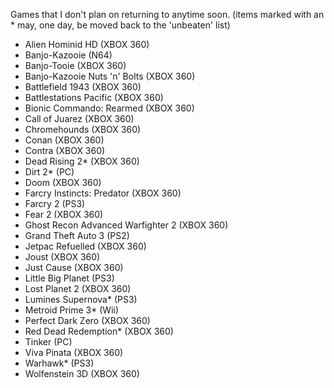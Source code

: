 Games that I don't plan on returning to anytime soon. (items marked with an * may, one day, be moved back to the 'unbeaten' list)

- Alien Hominid HD (XBOX 360)
- Banjo-Kazooie (N64)
- Banjo-Tooie (XBOX 360)
- Banjo-Kazooie Nuts 'n' Bolts (XBOX 360)
- Battlefield 1943 (XBOX 360)
- Battlestations Pacific (XBOX 360)
- Bionic Commando: Rearmed (XBOX 360)
- Call of Juarez (XBOX 360)
- Chromehounds (XBOX 360)
- Conan (XBOX 360)
- Contra (XBOX 360)
- Dead Rising 2* (XBOX 360)
- Dirt 2* (PC)
- Doom (XBOX 360)
- Farcry Instincts: Predator (XBOX 360)
- Farcry 2 (PS3)
- Fear 2 (XBOX 360)
- Ghost Recon Advanced Warfighter 2 (XBOX 360)
- Grand Theft Auto 3 (PS2)
- Jetpac Refuelled (XBOX 360)
- Joust (XBOX 360)
- Just Cause (XBOX 360)
- Little Big Planet (PS3)
- Lost Planet 2 (XBOX 360)
- Lumines Supernova* (PS3)
- Metroid Prime 3* (Wii)
- Perfect Dark Zero (XBOX 360)
- Red Dead Redemption* (XBOX 360)
- Tinker (PC)
- Viva Pinata (XBOX 360)
- Warhawk* (PS3)
- Wolfenstein 3D (XBOX 360)
